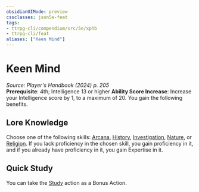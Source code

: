 ```yaml
---
obsidianUIMode: preview
cssclasses: json5e-feat
tags:
- ttrpg-cli/compendium/src/5e/xphb
- ttrpg-cli/feat
aliases: ["Keen Mind"]
---
```

# Keen Mind
*Source: Player's Handbook (2024) p. 205*  
**Prerequisite**: 4th; Intelligence 13 or higher
**Ability Score Increase**: Increase your Intelligence score by 1, to a maximum of 20.
You gain the following benefits.

## Lore Knowledge

Choose one of the following skills: [Arcana](Misc%20Files/CLI/rules/skills.md#Arcana), [History](Misc%20Files/CLI/rules/skills.md#History), [Investigation](Misc%20Files/CLI/rules/skills.md#Investigation), [Nature](Misc%20Files/CLI/rules/skills.md#Nature), or [Religion](Misc%20Files/CLI/rules/skills.md#Religion). If you lack proficiency in the chosen skill, you gain proficiency in it, and if you already have proficiency in it, you gain Expertise in it.

## Quick Study

You can take the [Study](Misc%20Files/CLI/rules/actions.md#Study) action as a Bonus Action.